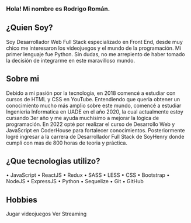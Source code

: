 ### Hola! Mi nombre es Rodrigo Román.

¿Quien Soy?
---------
Soy Desarrollador Web Full Stack especializado en Front End, desde muy chico me interesaron los videojuegos y el mundo de la programación. Mi primer lenguaje fue Python.
Sin dudas, no me arrepiento de haber tomado la decisión de integrarme en este maravilloso mundo. 

Sobre mi
-----
Debido a mi pasión por la tecnología, en 2018 comencé a estudiar con cursos de HTML y CSS en YouTube. Entendiendo que queria obtener un conocimiento mucho más amplio sobre este mundo, comencé a estudiar Ingenieria Informatica en UADE en el año 2020, la cual actualmente estoy cursando 3er año y me ayuda muchisimo a mejorar la lógica de programación. En 2022 opté por realizar el curso de Desarrollo Web y JavaScript en CoderHouse para fortalecer conocimientos. Posteriormente logré ingresar a la carrera de Desarrollador Full Stack de SoyHenry donde cumplí con mas de 800 horas de teoria y práctica.

¿Que tecnologias utilizo?
---

• JavaScript
• ReactJS
• Redux
• SASS
• LESS
• CSS
• Bootstrap
• NodeJS
• ExpressJS
• Python
• Sequelize
• Git
• GitHub

Hobbies
----
Jugar videojuegos
Ver Streaming
